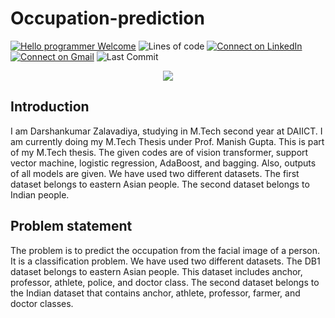 # Occupation-prediction

[![Hello programmer Welcome](https://img.shields.io/badge/Hello,Programmer!-Welcome-orange.svg?style=flat&logo=github)](https://github.com/darshan154)
![Lines of code](https://img.shields.io/tokei/lines/github/darshan154/occupation-prediction?style=plastic)
[![Connect on LinkedIn](https://img.shields.io/badge/--linkedin?label=LinkedIn&logo=LinkedIn&style=social)](https://www.linkedin.com/in/darshan154/) 
[![Connect on Gmail](https://img.shields.io/badge/--Gmail?label=Gmail&logo=Gmail&style=social)](mailto:zalavadiyad154@gmail.com)
![Last Commit](https://img.shields.io/github/last-commit/darshan154/occupation-prediction?style=plastic)

<p align="center">
<img src="https://capsule-render.vercel.app/api?type=rect&color=gradient&height=100&section=header&text=Occupation%20prediction&fontSize=60&fontAlignY=70" /> 
</p>

## Introduction

I am Darshankumar Zalavadiya, studying in M.Tech second year at DAIICT. 
I am currently doing my M.Tech Thesis under Prof. Manish Gupta. 
This is part of my M.Tech thesis. The given codes are of vision transformer, support vector machine, logistic regression, AdaBoost, and bagging. Also, outputs of all models are given.
We have used two different datasets. The first dataset belongs to eastern Asian people. The second dataset belongs to Indian people.

## Problem statement

The problem is to predict the occupation from the facial image of a person. It is a classification problem. We have used two different datasets. The DB1 dataset belongs to eastern Asian people. This dataset includes anchor, professor, athlete, police, and doctor class. The second dataset belongs to the Indian dataset that contains anchor, athlete, professor, farmer, and doctor classes.
